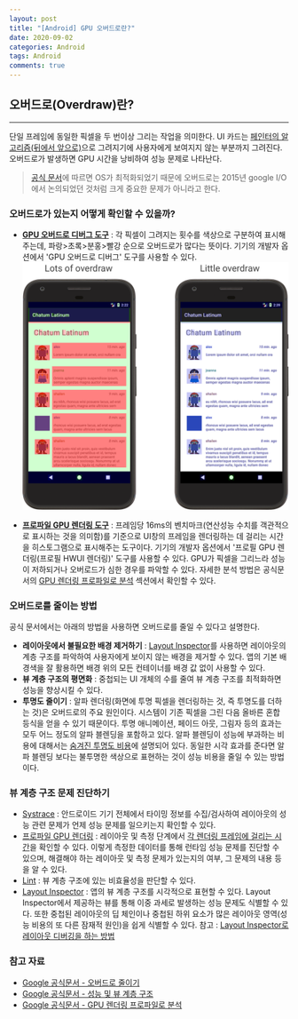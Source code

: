 ```yaml
---
layout: post
title: "[Android] GPU 오버드로란?"
date: 2020-09-02
categories: Android
tags: Android
comments: true
---
```


## 오버드로(Overdraw)란? 
---
단일 프레임에 동일한 픽셀을 두 번이상 그리는 작업을 의미한다. UI 카드는 [페인터의 알고리즘(뒤에서 앞으로)](https://ko.wikipedia.org/wiki/%ED%99%94%EA%B0%80_%EC%95%8C%EA%B3%A0%EB%A6%AC%EC%A6%98)으로 그려지기에 사용자에게 보여지지 않는 부분까지 그려진다. 오버드로가 발생하면 GPU 시간을 낭비하여 성능 문제로 나타난다. 

> [공식 문서](https://developer.android.com/topic/performance/rendering/overdraw?hl=ko#understanding)에 따르면 OS가 최적화되었기 때문에 오버드로는 2015년 google I/O에서 논의되었던 것처럼 크게 중요한 문제가 아니라고 한다. 

### 오버드로가 있는지 어떻게 확인할 수 있을까?
- [**GPU 오버드로 디버그 도구**](https://developer.android.com/topic/performance/rendering/overdraw?hl=ko#dgot) : 각 픽셀이 그려지는 횟수를 색상으로 구분하여 표시해주는데, 파랑>초록>분홍>빨강 순으로 오버드로가 많다는 뜻이다. 기기의 개발자 옵션에서 'GPU 오버드로 디버그' 도구를 사용할 수 있다. 
![오버드로 예시](../../resources/images/gpu-overdraw-after_2x.png)

- [**프로파일 GPU 렌더링 도구**](https://developer.android.com/topic/performance/rendering/inspect-gpu-rendering?hl=ko#profile_rendering) : 프레임당 16ms의 벤치마크(연산성능 수치를 객관적으로 표시하는 것을 의미함)를 기준으로 UI창의 프레임을 렌더링하는 데 걸리는 시간을 히스토그램으로 표시해주는 도구이다. 기기의 개발자 옵션에서 '프로필 GPU 렌더링(프로필 HWUI 렌더링)' 도구를 사용할 수 있다. GPU가 픽셀을 그리느라 성능이 저하되거나 오버로드가 심한 경우를 파악할 수 있다. 자세한 분석 방법은 공식문서의 [GPU 렌더링 프로파일로 분석](https://developer.android.com/topic/performance/rendering/profile-gpu?hl=ko) 섹션에서 확인할 수 있다.

### 오버드로를 줄이는 방법
공식 문서에서는 아래의 방법을 사용하면 오버드로를 줄일 수 있다고 설명한다.
- **레이아웃에서 불필요한 배경 제거하기** : [Layout Inspector](https://developer.android.com/studio/debug/layout-inspector?hl=ko)를 사용하면 레이아웃의 계층 구조를 파악하여 사용자에게 보이지 않는 배경을 제거할 수 있다. 앱의 기본 배경색을 잘 활용하면 배경 위의 모든 컨테이너를 배경 값 없이 사용할 수 있다. 
- **뷰 계층 구조의 평면화** : 중첩되는 UI 개체의 수를 줄여 뷰 계층 구조를 최적화하면 성능을 향상시킬 수 있다. 
- **투명도 줄이기** : 알파 렌더링(화면에 투명 픽셀을 렌더링하는 것, 즉 투명도를 더하는 것)은 오버드로의 주요 원인이다. 시스템이 기존 픽셀을 그린 다음 올바른 혼합 등식을 얻을 수 있기 때문이다. 투명 애니메이션, 페이드 아웃, 그림자 등의 효과는 모두 어느 정도의 알파 블렌딩을 포함하고 있다. 알파 블렌딩이 성능에 부과하는 비용에 대해서는 [숨겨진 투명도 비용](https://youtu.be/wIy8g8yNhNk)에 설명되어 있다. 동일한 시각 효과를 준다면 알파 블렌딩 보다는 불투명한 색상으로 표현하는 것이 성능 비용을 줄일 수 있는 방법이다.


### 뷰 계층 구조 문제 진단하기
- [Systrace](https://developer.android.com/topic/performance/tracing/command-line?hl=ko) : 안드로이드 기기 전체에서 타이밍 정보를 수집/검사하여 레이아웃의 성능 관련 문제가 언제 성능 문제를 일으키는지 확인할 수 있다. 
- [프로파일 GPU 렌더링](https://developer.android.com/studio/profile/dev-options-rendering?hl=ko) : 레이아웃 및 측정 단계에서 [각 렌더링 프레임에 걸리는 시간](https://youtu.be/erGJw8WDV74)을 확인할 수 있다. 이렇게 측정한 데이터를 통해 런타임 성능 문제를 진단할 수 있으며, 해결해야 하는 레이아웃 및 측정 문제가 있는지의 여부, 그 문제의 내용 등을 알 수 있다.
- [Lint](https://developer.android.com/studio/write/lint?hl=ko) : 뷰 계층 구조에 있는 비효율성을 판단할 수 있다. 
- [Layout Inspector](https://developer.android.com/studio/debug/layout-inspector?hl=ko) : 앱의 뷰 계층 구조를 시각적으로 표현할 수 있다. Layout Inspector에서 제공하는 뷰를 통해 이중 과세로 발생하는 성능 문제도 식별할 수 있다. 또한 중첩된 레이아웃의 딥 체인이나 중첩된 하위 요소가 많은 레이아웃 영역(성능 비용의 또 다른 잠재적 원인)을 쉽게 식별할 수 있다. 참고 : [Layout Inspector로 레이아웃 디버깅을 하는 방법](https://developer.android.com/studio/debug/layout-inspector?hl=ko)


### 참고 자료
- [Google 공식문서 - 오버드로 줄이기](https://developer.android.com/topic/performance/rendering/overdraw?hl=ko)
- [Google 공식문서 - 성능 및 뷰 계층 구조](https://developer.android.com/topic/performance/rendering/optimizing-view-hierarchies?hl=ko)
- [Google 공식문서 - GPU 렌더링 프로파일로 분석](https://developer.android.com/topic/performance/rendering/profile-gpu?hl=ko)